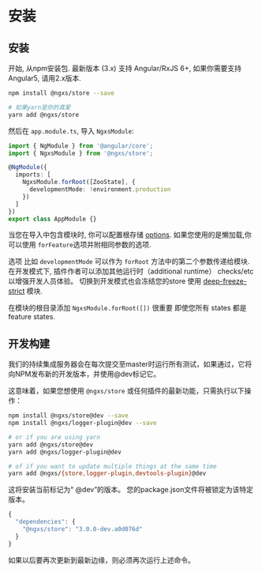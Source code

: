 # 安装

## 安装

开始, 从npm安装包. 最新版本 \(3.x\) 支持 Angular/RxJS 6+, 如果你需要支持Angular5, 请用2.x版本.

```bash
npm install @ngxs/store --save

# 如果yarn是你的真爱
yarn add @ngxs/store
```

然后在 `app.module.ts`, 导入 `NgxsModule`:

```typescript
import { NgModule } from '@angular/core';
import { NgxsModule } from '@ngxs/store';

@NgModule({
  imports: [
    NgxsModule.forRoot([ZooState], {
      developmentMode: !environment.production
    })
  ]
})
export class AppModule {}
```

当您在导入中包含模块时, 你可以配置根存储 [options](../advanced/options.md). 如果您使用的是懒加载,你可以使用 `forFeature`选项并附相同参数的选项.

选项 比如 `developmentMode` 可以作为 `forRoot` 方法中的第二个参数传递给模块. 在开发模式下, 插件作者可以添加其他运行时（additional runtime） checks/etc 以增强开发人员体验。 切换到开发模式也会冻结您的store 使用 [deep-freeze-strict](https://www.npmjs.com/package/deep-freeze-strict) 模块.

在模块的根目录添加 `NgxsModule.forRoot([])` 很重要 即使您所有 states 都是 feature states.

## 开发构建

我们的持续集成服务器会在每次提交至master时运行所有测试，如果通过，它将向NPM发布新的开发版本，并使用@dev标记它。

这意味着，如果您想使用 `@ngxs/store` 或任何插件的最新功能，只需执行以下操作：

```bash
npm install @ngxs/store@dev --save
npm install @ngxs/logger-plugin@dev --save

# or if you are using yarn
yarn add @ngxs/store@dev
yarn add @ngxs/logger-plugin@dev

# of if you want to update multiple things at the same time
yarn add @ngxs/{store,logger-plugin,devtools-plugin}@dev
```

这将安装当前标记为“ @dev”的版本。 您的package.json文件将被锁定为该特定版本。

```javascript
{
  "dependencies": {
    "@ngxs/store": "3.0.0-dev.a0d076d"
  }
}
```

如果以后要再次更新到最新边缘，则必须再次运行上述命令。


